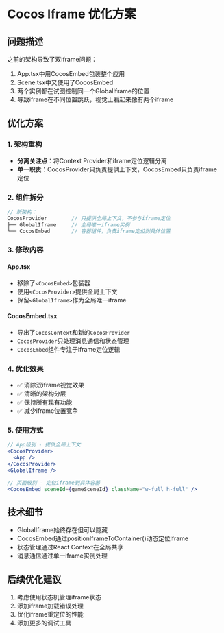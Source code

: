 # Cocos Iframe 优化方案

## 问题描述
之前的架构导致了双iframe问题：
1. App.tsx中用CocosEmbed包装整个应用
2. Scene.tsx中又使用了CocosEmbed
3. 两个实例都在试图控制同一个GlobalIframe的位置
4. 导致iframe在不同位置跳跃，视觉上看起来像有两个iframe

## 优化方案

### 1. 架构重构
- **分离关注点**：将Context Provider和iframe定位逻辑分离
- **单一职责**：CocosProvider只负责提供上下文，CocosEmbed只负责iframe定位

### 2. 组件拆分
```typescript
// 新架构：
CocosProvider        // 只提供全局上下文，不参与iframe定位
├── GlobalIframe     // 全局唯一iframe实例
└── CocosEmbed       // 容器组件，负责iframe定位到具体位置
```

### 3. 修改内容

#### App.tsx
- 移除了`<CocosEmbed>`包装器
- 使用`<CocosProvider>`提供全局上下文
- 保留`<GlobalIframe>`作为全局唯一iframe

#### CocosEmbed.tsx
- 导出了`CocosContext`和新的`CocosProvider`
- `CocosProvider`只处理消息通信和状态管理
- `CocosEmbed`组件专注于iframe定位逻辑

### 4. 优化效果
- ✅ 消除双iframe视觉效果
- ✅ 清晰的架构分层
- ✅ 保持所有现有功能
- ✅ 减少iframe位置竞争

### 5. 使用方式
```jsx
// App级别 - 提供全局上下文
<CocosProvider>
  <App />
</CocosProvider>
<GlobalIframe />

// 页面级别 - 定位iframe到具体容器
<CocosEmbed sceneId={gameSceneId} className="w-full h-full" />
```

## 技术细节
- GlobalIframe始终存在但可以隐藏
- CocosEmbed通过positionIframeToContainer()动态定位iframe
- 状态管理通过React Context在全局共享
- 消息通信通过单一iframe实例处理

## 后续优化建议
1. 考虑使用状态机管理iframe状态
2. 添加iframe加载错误处理
3. 优化iframe重定位的性能
4. 添加更多的调试工具 